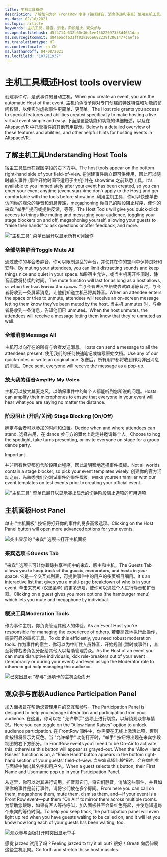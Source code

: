 ```yaml
---
title: 主机工具概述
description: 了解如何为非 FrontRow 事件（包括静音、消息传递和审查）使用主机工具。
ms.date: 02/10/2021
ms.topic: article
keywords: 主机工具，静音，消息，阶段阻止，观众参与
ms.openlocfilehash: d5f4714e532b55e86e1ee45622097338d4651daa
ms.sourcegitcommit: d84a6adf631ff02b106e682238f2861477caef1e
ms.translationtype: MT
ms.contentlocale: zh-CN
ms.lasthandoff: 04/08/2021
ms.locfileid: "107211937"
---
```

# <a name="host-tools-overview"></a><span data-ttu-id="724ab-104">主机工具概述</span><span class="sxs-lookup"><span data-stu-id="724ab-104">Host tools overview</span></span>

<span data-ttu-id="724ab-105">创建事件时，是该事件的自动主机。</span><span class="sxs-lookup"><span data-stu-id="724ab-105">When you create an event, you are the automatic Host of that event.</span></span> <span data-ttu-id="724ab-106">主机角色授予你对专门创建的特殊特性和功能的访问权限，以使实时虚拟事件更简单、更简单。</span><span class="sxs-lookup"><span data-stu-id="724ab-106">The Host role grants you access to special features and abilities created specifically to make hosting a live virtual event simple and easy.</span></span> <span data-ttu-id="724ab-107">下面是这些功能和功能的详细概述，以及在 AltspaceVR 中托管事件的其他有用提示。</span><span class="sxs-lookup"><span data-stu-id="724ab-107">Below is a detailed overview of these features and abilities, and other helpful hints for hosting events in AltspaceVR.</span></span>

## <a name="understanding-host-tools"></a><span data-ttu-id="724ab-108">了解主机工具</span><span class="sxs-lookup"><span data-stu-id="724ab-108">Understanding Host Tools</span></span>

<span data-ttu-id="724ab-109">宿主工具显示在视图字段的右下方中。</span><span class="sxs-lookup"><span data-stu-id="724ab-109">The host tools appear on the bottom right-hand side of your field-of-view.</span></span> <span data-ttu-id="724ab-110">在创建事件后立即可供使用，因此可以随时输入事件 (事件开始时间不适用于主机) 并在 showtime 之前熟悉工具。</span><span class="sxs-lookup"><span data-stu-id="724ab-110">It's available to you immediately after your event has been created, so you can enter your event anytime (event start-time don't apply to the Host) and get comfortable with the tools before showtime.</span></span> <span data-ttu-id="724ab-111">利用主机工具，你可以快速单击访问你的观众的静音和消息传递，megaphoning 你自己的阶段阻止程序，使你的来宾 "举手" 提问或提供反馈，等等。</span><span class="sxs-lookup"><span data-stu-id="724ab-111">The Host Tools will give you quick-click access to things like muting and messaging your audience, toggling your stage blockers on and off, megaphoning yourself, allowing your guests to “raise their hands” to ask questions or offer feedback, and more.</span></span>

!["主机工具" 菜单已展开以显示所有可用操作](images/host-tools-img-01.png) 

### <a name="toggle-mute-all"></a><span data-ttu-id="724ab-113">全部切换静音</span><span class="sxs-lookup"><span data-stu-id="724ab-113">Toggle Mute All</span></span>

<span data-ttu-id="724ab-114">通过使你的与会者静音，你可以限制混乱的声音，并使其在你的空间中保持良好和安静。</span><span class="sxs-lookup"><span data-stu-id="724ab-114">By muting your attendees, you can limit distracting sounds and keep things nice and quiet in your space.</span></span> <span data-ttu-id="724ab-115">如果宿主允许，或当主机离开空间时，静音函数将持续的时间。</span><span class="sxs-lookup"><span data-stu-id="724ab-115">The mute function will last for as long as a host allows, or when the host leaves the space.</span></span> <span data-ttu-id="724ab-116">当与会者进入空格或尝试取消静音时，与会者将收到一条屏幕消息，让他们知道主机已将其静音。</span><span class="sxs-lookup"><span data-stu-id="724ab-116">When an attendee enters the space or tries to unmute, attendees will receive an on-screen message letting them know they’ve been muted by the host.</span></span> <span data-ttu-id="724ab-117">当主机 unmutes 时，与会者将收到一条消息，告知他们已 unmuted。</span><span class="sxs-lookup"><span data-stu-id="724ab-117">When the host unmutes, the attendees will receive a message letting them know that they're unmuted as well.</span></span>

### <a name="message-all"></a><span data-ttu-id="724ab-118">全部消息</span><span class="sxs-lookup"><span data-stu-id="724ab-118">Message All</span></span>

<span data-ttu-id="724ab-119">主机可以向存在的所有与会者发送消息。</span><span class="sxs-lookup"><span data-stu-id="724ab-119">Hosts can send a message to all the attendees present.</span></span> <span data-ttu-id="724ab-120">使用我们的任何快速笔记或编写原始文档。</span><span class="sxs-lookup"><span data-stu-id="724ab-120">Use any of our quick-notes or write an original one.</span></span> <span data-ttu-id="724ab-121">发送后，所有用户都将收到作为弹出消息的消息。</span><span class="sxs-lookup"><span data-stu-id="724ab-121">Once sent, everyone will receive the message as a pop-up.</span></span>

### <a name="amplify-my-voice"></a><span data-ttu-id="724ab-122">放大我的语音</span><span class="sxs-lookup"><span data-stu-id="724ab-122">Amplify My Voice</span></span>

<span data-ttu-id="724ab-123">主机可以放大其麦克风，以确保事件中的每个人都能听到您所说的问题。</span><span class="sxs-lookup"><span data-stu-id="724ab-123">Hosts can amplify their microphones to ensure that everyone in your event will hear what you are saying no matter the distance.</span></span>

### <a name="stage-blocking-onoff"></a><span data-ttu-id="724ab-124">阶段阻止 (开启/关闭) </span><span class="sxs-lookup"><span data-stu-id="724ab-124">Stage Blocking (On/Off)</span></span>

<span data-ttu-id="724ab-125">确定与会者可以参加的时间和位置。</span><span class="sxs-lookup"><span data-stu-id="724ab-125">Decide when and where attendees can stand.</span></span> <span data-ttu-id="724ab-126">选择占用，在 dance 参与方的舞台上走走并邀请每个人。</span><span class="sxs-lookup"><span data-stu-id="724ab-126">Choose to hog the spotlight, take turns presenting, or invite everyone on stage for a group dance party.</span></span>

> [!IMPORTANT]
> <span data-ttu-id="724ab-127">并非所有世界都包含阶段阻止程序，因此请明智地选择事件模板。</span><span class="sxs-lookup"><span data-stu-id="724ab-127">Not all worlds contain a stage blocker, so pick your event templates wisely.</span></span> <span data-ttu-id="724ab-128">创建你的官方活动之前，先熟悉我们的测试事件的事件模板。</span><span class="sxs-lookup"><span data-stu-id="724ab-128">Make yourself familiar with our event templates on test events prior to creating your official event.</span></span>

!["主机工具" 菜单已展开以显示突出显示的切换阶段阻止选项的可用选项](images/host-tools-img-02.png)

## <a name="host-panel"></a><span data-ttu-id="724ab-130">主机面板</span><span class="sxs-lookup"><span data-stu-id="724ab-130">Host Panel</span></span>

<span data-ttu-id="724ab-131">单击 "主机面板" 按钮将打开你的事件的更多高级选项。</span><span class="sxs-lookup"><span data-stu-id="724ab-131">Clicking on the Host Panel button will open more advanced options for your events.</span></span>

![突出显示的 "来宾" 选项卡打开主机面板](images/host-tools-img-03.png)

### <a name="guests-tab"></a><span data-ttu-id="724ab-133">来宾选项卡</span><span class="sxs-lookup"><span data-stu-id="724ab-133">Guests Tab</span></span>

<span data-ttu-id="724ab-134">"来宾" 选项卡可让你跟踪共享空间中的来宾、版主和主机。</span><span class="sxs-lookup"><span data-stu-id="724ab-134">The Guests Tab allows you to keep track of the guests, moderators, and hosts in your space.</span></span> <span data-ttu-id="724ab-135">它是一个交互式列表，可提供事件中的用户的多页细目细目。</span><span class="sxs-lookup"><span data-stu-id="724ab-135">It's an interactive list that gives you a multi-page breakdown of who is in your event.</span></span> <span data-ttu-id="724ab-136">单击来宾可 (汉堡菜单) 的更多选项，使你可以通过个人进行静音和扩音器。</span><span class="sxs-lookup"><span data-stu-id="724ab-136">Clicking on a guest gives you more options (the hamburger menu) which lets you mute and megaphone by individual.</span></span>

### <a name="moderation-tools"></a><span data-ttu-id="724ab-137">裁决工具</span><span class="sxs-lookup"><span data-stu-id="724ab-137">Moderation Tools</span></span>

<span data-ttu-id="724ab-138">作为事件主机，你负责管理其他人的体验。</span><span class="sxs-lookup"><span data-stu-id="724ab-138">As an Event Host you're responsible for managing the experience of others.</span></span> <span data-ttu-id="724ab-139">若要高效地执行此操作，需要可靠的审核工具。</span><span class="sxs-lookup"><span data-stu-id="724ab-139">To do this efficiently, you need robust moderation tools.</span></span> <span data-ttu-id="724ab-140">作为事件的宿主，你可以为中断性人员静音，开始规则 (暂时或事件) ，甚至将仲裁者角色分配给其他人以帮助管理受众。</span><span class="sxs-lookup"><span data-stu-id="724ab-140">As the Host of an event you can mute disruptive individuals, kick rule-breakers out of your event (temporarily or during your event) and even assign the Moderator role to others to get help managing the audience.</span></span>

![已突出显示 "参与" 选项卡的主机面板打开](images/host-tools-img-04.png)

## <a name="audience-participation-panel"></a><span data-ttu-id="724ab-142">观众参与面板</span><span class="sxs-lookup"><span data-stu-id="724ab-142">Audience Participation Panel</span></span>

<span data-ttu-id="724ab-143">加入面板旨在帮助您管理用户的交互和参与。</span><span class="sxs-lookup"><span data-stu-id="724ab-143">The Participation Panel is designed to help you manage interaction and participation from your audience.</span></span> <span data-ttu-id="724ab-144">在这里，你可以在 "允许举手" 选项上进行切换，以解锁观众参与情况。</span><span class="sxs-lookup"><span data-stu-id="724ab-144">Here you can toggle on the “Allow Hand Raises” option to unlock audience participation.</span></span> <span data-ttu-id="724ab-145">在 FrontRow 事件中，你需要在无线上激活此项，否则此按钮将显示为灰色。当 "允许举手" 功能打开时，"举手" 按钮将出现在来宾字段视图的右下方部分。</span><span class="sxs-lookup"><span data-stu-id="724ab-145">In FrontRow events you'll need to be On-Air to activate this, otherwise this button will appear as grayed-out. When the “Allow Hand Raises” function is on, a “Raise Hand” button appears in the bottom right-hand section of your guests’ field-of-view.</span></span> <span data-ttu-id="724ab-146">当来宾选择此按钮时，会在你的参与面板中弹出其名字和用户名。</span><span class="sxs-lookup"><span data-stu-id="724ab-146">When a guest selects this button, their First Name and Username pop up in your Participation Panel.</span></span> 

<span data-ttu-id="724ab-147">从这里，你可以对其进行调用，扩音器它们，将它们静音，消除这些事件，并且如果你的事件是前行事件，请将它们放在多个房间。</span><span class="sxs-lookup"><span data-stu-id="724ab-147">From here you can call on them, megaphone them, mute them, dismiss them, and—if your event is a Front Row event—put them “On Air” to mirror them across multiple rooms.</span></span> <span data-ttu-id="724ab-148">为帮助您跟踪，如果有客人等待呼叫，加入面板甚至会呈红色亮起，并使您知道每个来宾的等待时间。</span><span class="sxs-lookup"><span data-stu-id="724ab-148">To help you keep track, the participation panel will even light up red when you have guests waiting to be called on, and it will let you know how long each of your guests has been waiting, too.</span></span>
 
![观众参与面板打开时突出显示举手](images/host-tools-img-05.png)

<span data-ttu-id="724ab-150">感觉 jazzed 试用了吗？</span><span class="sxs-lookup"><span data-stu-id="724ab-150">Feeling jazzed to try it all out?</span></span> <span data-ttu-id="724ab-151">很好！</span><span class="sxs-lookup"><span data-stu-id="724ab-151">Great!</span></span> <span data-ttu-id="724ab-152">向后伸展这些主机肌肉。</span><span class="sxs-lookup"><span data-stu-id="724ab-152">Go forth and stretch those host muscles.</span></span>